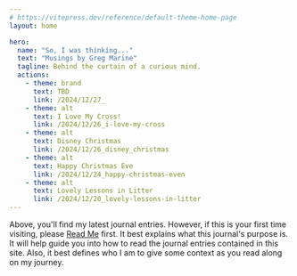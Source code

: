 ```yaml
---
# https://vitepress.dev/reference/default-theme-home-page
layout: home

hero:
  name: "So, I was thinking..."
  text: "Musings by Greg Marine"
  tagline: Behind the curtain of a curious mind.
  actions:
    - theme: brand
      text: TBD
      link: /2024/12/27_
    - theme: alt
      text: I Love My Cross!
      link: /2024/12/26_i-love-my-cross
    - theme: alt
      text: Disney Christmas
      link: /2024/12/26_disney_christmas
    - theme: alt
      text: Happy Christmas Eve
      link: /2024/12/24_happy-christmas-even
    - theme: alt
      text: Lovely Lessons in Litter
      link: /2024/12/20_lovely-lessons-in-litter
---
```


Above, you'll find my latest journal entries. However, if this is your first time visiting, please [Read Me](read-me) first. It best explains what this journal's purpose is. It will help guide you into how to read the journal entries contained in this site. Also, it best defines who I am to give some context as you read along on my journey.
